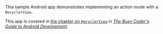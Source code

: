 This sample Android app demonstrates
implementing an action mode with a `RecyclerView`.

This app is covered in 
[the chapter on `RecyclerView`](https://commonsware.com/Android/previews/recyclerview)
in [*The Busy Coder's Guide to Android Development*](https://commonsware.com/Android/).

